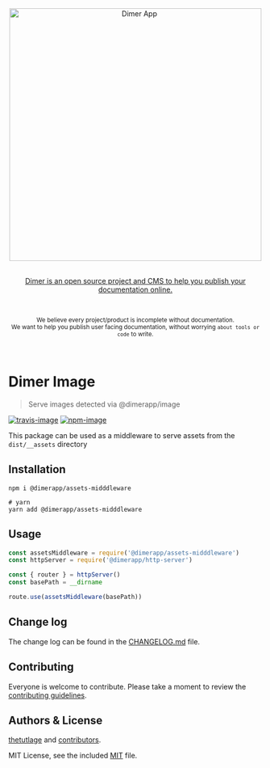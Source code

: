 <div align="center">
  <div>
    <img width="500" src="https://res.cloudinary.com/adonisjs/image/upload/q_100/v1532274184/Dimer_Readme_Banner_lyy7wv.svg" alt="Dimer App">
  </div>
  <br>
  <p>
    <a href="https://dimerapp.com/what-is-dimer">
      Dimer is an open source project and CMS to help you publish your documentation online.
    </a>
  </p>
  <br>
  <p>
    <sub>We believe every project/product is incomplete without documentation. <br /> We want to help you publish user facing documentation, without worrying <code>about tools or code</code> to write.</sub>
  </p>
  <br>
</div>

# Dimer Image
> Serve images detected via @dimerapp/image

[![travis-image]][travis-url]
[![npm-image]][npm-url]

This package can be used as a middleware to serve assets from the `dist/__assets` directory

## Installation

```shell
npm i @dimerapp/assets-midddleware

# yarn
yarn add @dimerapp/assets-midddleware
```

## Usage

```js
const assetsMiddleware = require('@dimerapp/assets-midddleware')
const httpServer = require('@dimerapp/http-server')

const { router } = httpServer()
const basePath = __dirname

route.use(assetsMiddleware(basePath))
```

## Change log

The change log can be found in the [CHANGELOG.md](https://github.com/dimerapp/assets-middleware/CHANGELOG.md) file.

## Contributing

Everyone is welcome to contribute. Please take a moment to review the [contributing guidelines](CONTRIBUTING.md).

## Authors & License
[thetutlage](https://github.com/thetutlage) and [contributors](https://github.com/dimerapp/assets-middleware/graphs/contributors).

MIT License, see the included [MIT](LICENSE.md) file.

[travis-image]: https://img.shields.io/travis/dimerapp/assets-middleware/master.svg?style=flat-square&logo=travis
[travis-url]: https://travis-ci.org/dimerapp/assets-middleware "travis"

[npm-image]: https://img.shields.io/npm/v/@dimerapp/assets-middleware.svg?style=flat-square&logo=npm
[npm-url]: https://npmjs.org/package/@dimerapp/assets-middleware "npm"
